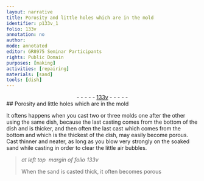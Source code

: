 ```yaml
---
layout: narrative
title: Porosity and little holes which are in the mold
identifier: p133v_1
folio: 133v
annotation: no
author:
mode: annotated
editor: GR8975 Seminar Participants
rights: Public Domain
purposes: [making]
activities: [repairing]
materials: [sand]
tools: [dish]
---
```


 <div class="folio" align="center">- - - - - <a href="http://gallica.bnf.fr/ark:/12148/btv1b10500001g/f272.image" target="_blank">133v</a> - - - - - </div> 
## Porosity and little holes which are in the mold 

  <span class="activity"></span> 
 It oftens happens when you cast two or three molds one after the other using the same <span class="tool">dish</span>, because the last casting comes from the bottom of the <span class="tool">dish</span> and is thicker, and then often the last cast which comes from the bottom and which is the thickest of the <span class="tool">dish</span>, may easily become porous. Cast thinner and neater, as long as you blow very strongly on the soaked <span class="material">sand</span> while casting in order to clear the little air bubbles. 
 
> *at left top  margin of folio 133v*
> 
>  When the <span class="material">sand</span> is casted thick, it often becomes porous 
 